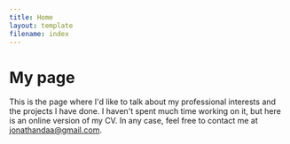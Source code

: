 ```yaml
---
title: Home
layout: template
filename: index
--- 
```


# My page
This is the page where I'd like to talk about my professional interests and the projects I have done. I haven't spent much time working on it, but here is an online version of my CV. In any case, feel free to contact me at jonathandaa@gmail.com. 

